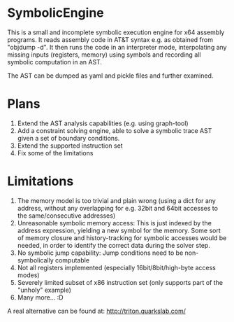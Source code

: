 # SymbolicEngine

This is a small and incomplete symbolic execution engine for x64 assembly
programs.
It reads assembly code in AT&T syntax e.g. as obtained from "objdump -d".
It then runs the code in an interpreter mode, interpolating any missing inputs
(registers, memory) using symbols and recording all symbolic computation in an AST.

The AST can be dumped as yaml and pickle files and further examined.

# Plans

1. Extend the AST analysis capabilities (e.g. using graph-tool)
2. Add a constraint solving engine, able to solve a symbolic trace AST given a
   set of boundary conditions.
3. Extend the supported instruction set
4. Fix some of the limitations

# Limitations

1. The memory model is too trivial and plain wrong (using a dict for any
   address, without any overlapping for e.g. 32bit and 64bit accesses to the
   same/consecutive addresses)
2. Unreasonable symbolic memory access: This is just indexed by the address
   expression, yielding a new symbol for the memory. Some sort of memory
   closure and history-tracking for symbolic accesses would be needed, in order
   to identify the correct data during the solver step.
3. No symbolic jump capability: Jump conditions need to be non-symbolically
   computable
4. Not all registers implemented (especially 16bit/8bit/high-byte access modes)
5. Severely limited subset of x86 instruction set (only supports part of the
   "unholy" example)
6. Many more... :D

A real alternative can be found at: http://triton.quarkslab.com/
